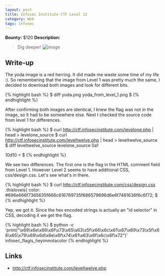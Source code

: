 ```yaml
---
layout: post
title: Infosec Institute CTF Level 12
category: Web
tags: infosec
---
```


**Bounty:** $120
**Description:**

> Dig deeper! ![image]({{site.url}}/assets/yoda.png)

## Write-up

The yoda image is a red herring. It did made me waste some time of my life :). So remembering that the image from Level 1 was pretty much the same, I decided to download both images and look for different bits.

{% highlight bash %}
$ diff yoda.png yoda_from_level_1.png
$
{% endhighlight %}

After confirming both images are identical, I knew the flag was not in the image, so it had to be somewhere else. Next I checked the source code from level 1 for differences.

{% highlight bash %}
$ curl http://ctf.infosecinstitute.com/levelone.php | head > levelone_source
$ curl http://ctf.infosecinstitute.com/leveltwelve.php | head > leveltwelve_source
$ diff leveltwelve_source levelone_source
0a1
> <!-- infosec_flagis_welcome -->
10d10
<     <link href="css/design.css" rel="stylesheet">
$
{% endhighlight %}

We see two differences. The first one is the flag in the HTML comment field from Level 1. However Level 2 seems to have additional CSS, css/design.css.
Let's see what's in there.

{% highlight bash %}
$ curl http://ctf.infosecinstitute.com/css/design.css
.thisloveis{
	color: #696e666f7365635f666c616769735f686579696d6e6f7461636f6c6f72;
$
{% endhighlight %}

Yep, we got it. Since the hex encoded strings is actually an "id selector" in CSS, decoding it we get the flag.

{% highlight bash %}
$ python -c 'print("\x69\x6e\x66\x6f\x73\x65\x63\x5f\x66\x6c\x61\x67\x69\x73\x5f\x68\x65\x79\x69\x6d\x6e\x6f\x74\x61\x63\x6f\x6c\x6f\x72")'
infosec_flagis_heyimnotacolor
{% endhighlight %}

## Links

* <http://ctf.infosecinstitute.com/leveltwelve.php>

